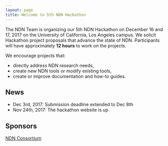 ```yaml
---
layout: page
title: Welcome to 5th NDN Hackathon
---
```


The NDN Team is organizing our 5th NDN Hackathon on December 16 and 17, 2017 on the University of California, Los Angeles campus.  We solicit Hackathon project proposals that advance the state of NDN.  Participants will have approximately **12 hours** to work on the projects.

We encourage projects that:

 - directly address NDN research needs,
 - create new NDN tools or modify existing tools,
 - create or improve documentation and how-to guides.

## News
- Dec 3rd, 2017: Submission deadline extended to Dec 8th
- Nov 24th, 2017: The hackathon website is up

## Sponsors
[NDN Consortium](https://named-data.net/consortium/)
